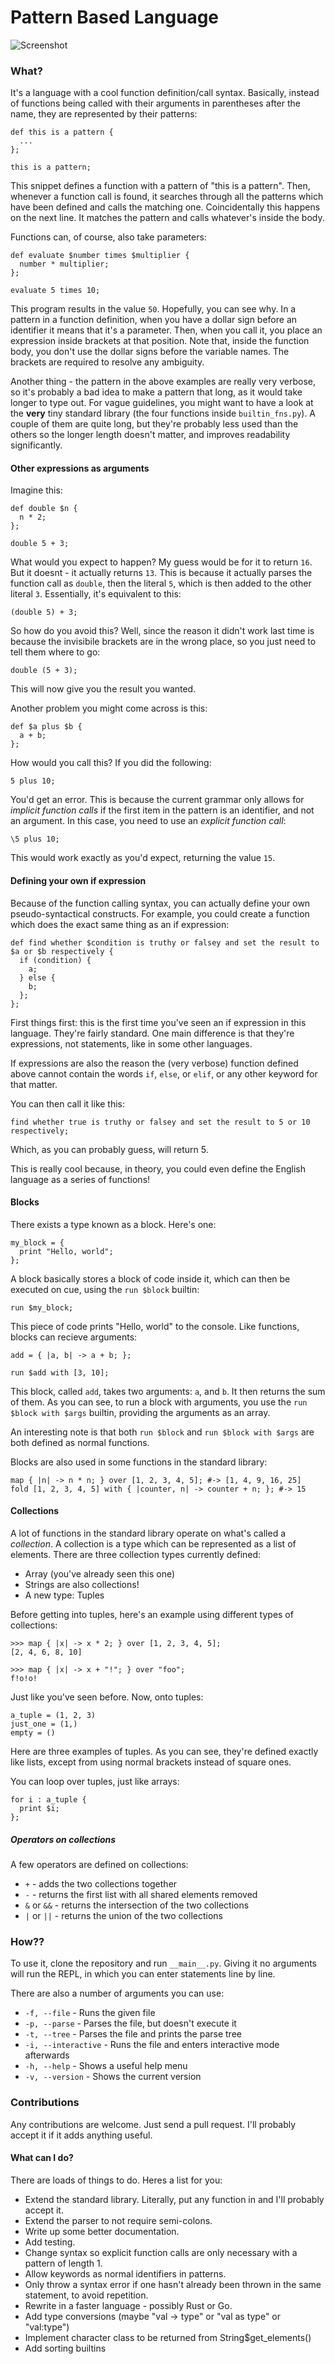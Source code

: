 # Pattern Based Language

![Screenshot](screenshot.png)

### What?

It's a language with a cool function definition/call syntax. Basically, instead of functions
being called with their arguments in parentheses after the name, they are represented by their patterns:

```
def this is a pattern {
  ...
};

this is a pattern;
```

This snippet defines a function with a pattern of "this is a pattern". Then, whenever a function call is
found, it searches through all the patterns which have been defined and calls the matching one. Coincidentally
this happens on the next line. It matches the pattern and calls whatever's inside the body.

Functions can, of course, also take parameters:

```
def evaluate $number times $multiplier {
  number * multiplier;
};

evaluate 5 times 10;
```

This program results in  the value `50`. Hopefully, you can see why. In  a pattern in a function  definition,
when you have a dollar sign before an identifier it means that  it's a parameter. Then, when you call it, you
place an expression inside brackets at that position. Note that, inside the  function body, you don't use the
dollar signs before the variable names. The brackets are required  to resolve any ambiguity.

Another thing -  the pattern in the above examples are  really very  verbose, so it's  probably a bad idea to
make a pattern that long, as it would take longer to type out. For vague guidelines, you might want to have a
look at the **very** tiny standard library (the four functions inside `builtin_fns.py`). A couple of them are
quite long, but they're probably less used than the others so  the longer length doesn't matter, and improves
readability significantly.

#### Other expressions as arguments

Imagine this:

```
def double $n {
  n * 2;
};

double 5 + 3;
```

What would you expect to happen? My guess would be for it to return `16`. But it doesnt - it actually returns
`13`. This is because it actually parses  the function call as `double`, then  the literal `5`, which is then
added to the other literal `3`. Essentially, it's equivalent to this:

```
(double 5) + 3;
```

So how do you avoid this? Well, since the reason it didn't work last time is because  the invisibile brackets
are in the wrong place, so you just need to tell them where to go:

```
double (5 + 3);
```

This will now give you the result you wanted.

Another problem you might come across is this:

```
def $a plus $b {
  a + b;
};
```

How would you call this? If you did the following:

```
5 plus 10;
```

You'd get an error. This is because the current grammar only allows for _implicit function calls_ if the first
item in the pattern is an identifier, and not an argument. In this case, you need to use an _explicit function call_:

```
\5 plus 10;
```

This would work exactly as you'd expect, returning the value `15`.

#### Defining your own if expression

Because of the function calling  syntax, you can actually define your  own pseudo-syntactical constructs. For
example, you could create a function which does the exact same thing as an if expression:

```
def find whether $condition is truthy or falsey and set the result to $a or $b respectively {
  if (condition) {
    a;
  } else {
    b;
  };
};
```

First things first: this is the first time you've seen an if expression in this language. They're fairly
standard. One main difference is that they're expressions, not statements, like in some other languages.

If expressions are also the reason the (very verbose) function defined above cannot contain the words
`if`, `else`, or `elif`, or any other keyword for that matter.

You can then call it like this:

```
find whether true is truthy or falsey and set the result to 5 or 10 respectively;
```

Which, as you can probably guess, will return 5.

This is really cool because, in theory, you could even define the English language as a series of functions!

#### Blocks

There exists a type known as a block. Here's one:

```
my_block = {
  print "Hello, world";
};
```

A block basically stores a block of code inside it, which can then be executed on cue, using the `run $block` builtin:

```
run $my_block;
```

This piece of code prints "Hello, world" to the console. Like functions, blocks can recieve arguments:

```
add = { |a, b| -> a + b; };

run $add with [3, 10];
```

This block, called `add`, takes two arguments: `a`, and `b`. It then returns the sum of them. As you can see, to run a
block with arguments, you use the `run $block with $args` builtin, providing the arguments as an array.

An interesting note is that both `run $block` and `run $block with $args` are both defined as normal functions.

Blocks are also used in some functions in the standard library:

```
map { |n| -> n * n; } over [1, 2, 3, 4, 5]; #-> [1, 4, 9, 16, 25]
fold [1, 2, 3, 4, 5] with { |counter, n| -> counter + n; }; #-> 15
```

#### Collections

A lot of functions in the standard library operate on what's called a _collection_. A collection is a type which can be
represented as a list of elements. There are three collection types currently defined:

 - Array (you've already seen this one)
 - Strings are also collections!
 - A new type: Tuples
 
Before getting into tuples, here's an example using different types of collections:

```
>>> map { |x| -> x * 2; } over [1, 2, 3, 4, 5];
[2, 4, 6, 8, 10]

>>> map { |x| -> x + "!"; } over "foo";
f!o!o!
```

Just like you've seen before. Now, onto tuples:

```
a_tuple = (1, 2, 3)
just_one = (1,)
empty = ()
```

Here are three examples of tuples. As you can see, they're defined exactly like lists, except from using normal brackets
instead of square ones.

You can loop over tuples, just like arrays:

```
for i : a_tuple {
  print $i;
};
```

##### Operators on collections

A few operators are defined on collections:

 - `+` - adds the two collections together
 - `-` - returns the first list with all shared elements removed
 - `&` or `&&` - returns the intersection of the two collections
 - `|` or `||` - returns the union of the two collections

### How??

To use it, clone the repository and run `__main__.py`. Giving it no arguments will run the REPL, in which you can enter
statements line by line.

There are also a number of arguments you can use:

 - `-f, --file` - Runs the given file
 - `-p, --parse` - Parses the file, but doesn't execute it
 - `-t, --tree` - Parses the file and prints the parse tree
 - `-i, --interactive` - Runs the file and enters interactive mode afterwards
 - `-h, --help` - Shows a useful help menu
 - `-v, --version` - Shows the current version

### Contributions

Any contributions are welcome. Just send a pull request. I'll probably accept it if it adds anything useful.

#### What can I do?

There are loads of things to do. Heres a list for you:

 - Extend the standard library. Literally, put any function in and I'll probably accept it.
 - Extend the parser to not require semi-colons.
 - Write up some better documentation.
 - Add testing.
 - Change syntax so explicit function calls are only necessary with a pattern of length 1.
 - Allow keywords as normal identifiers in patterns.
 - Only throw a syntax error if one hasn't already been thrown in the same statement, to avoid repetition.
 - Rewrite in a faster language - possibly Rust or Go.
 - Add type conversions (maybe "val -> type" or "val as type" or "val:type")
 - Implement character class to be returned from String$get_elements()
 - Add sorting builtins
